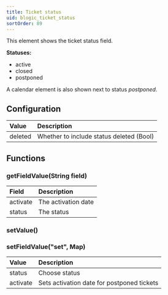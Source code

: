 ```yaml
---
title: Ticket status
uid: blogic_ticket_status
sortOrder: 89
---
```


This element shows the ticket status field.

**Statuses:**

* active
* closed
* postponed

A calendar element is also shown next to status *postponed*.

## Configuration

| Value      | Description                              |
|:-----------|:-----------------------------------------|
| deleted    | Whether to include status deleted (Bool) |

## Functions

### getFieldValue(String field)

| Field    | Description         |
|:---------|:--------------------|
| activate | The activation date |
| status   | The status          |

### setValue()

### setFieldValue("set", Map)

| Value      | Description                                |
|:-----------|:-------------------------------------------|
| status     | Choose status                              |
| activate   | Sets activation date for postponed tickets |
